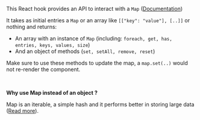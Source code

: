 This React hook provides an API to interact with a `Map` ([Documentation](https://developer.mozilla.org/en-US/docs/Web/JavaScript/Reference/Global_Objects/Map))

It takes as initial entries a `Map` or an array like `[["key": "value"], [..]]` or nothing and returns:

- An array with an instance of `Map` (including: `foreach, get, has, entries, keys, values, size`)
- And an object of methods (`set, setAll, remove, reset`)

Make sure to use these methods to update the map, a `map.set(..)` would not re-render the component.

<br />

**Why use Map instead of an object ?**

Map is an iterable, a simple hash and it performs better in storing large data ([Read more](https://azimi.io/es6-map-with-react-usestate-9175cd7b409b)).
